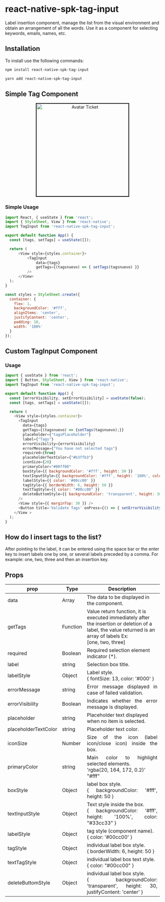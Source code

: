 

# react-native-spk-tag-input

Label insertion component, manage the list from the visual environment and obtain an arrangement of all the words. Use it as a component for selecting keywords, emails, names, etc.

## Installation

To install use the following commands:
```bash
npm install react-native-spk-tag-input
````

```bash
yarn add react-native-spk-tag-input
````



## Simple Tag Component

<div style="text-align:center"><img src="https://github.com/rodrigomspk/react-native-spk-tag-input/blob/main/assets/TagInputCrop.gif" alt="Avatar Ticket" height="300" style="border: 2px solid #000;"></div>


### Simple Usage

```javascript
import React, { useState } from 'react';
import { StyleSheet, View } from 'react-native';
import TagInput from 'react-native-spk-tag-input';

export default function App() {
  const [tags, setTags] = useState([]);

  return (
      <View style={styles.container}>
          <TagInput
              data={tags}
              getTags={(tagsnuevo) => { setTags(tagsnuevo) }}
          />
      </View>
  );
}

const styles = StyleSheet.create({
  container: {
    flex: 1,
    backgroundColor: '#fff',
    alignItems: 'center',
    justifyContent: 'center',
    padding: 10,
    width: '100%'
  }
});
```

## Custom TagInput Component




### Usage

```javascript
import { useState } from 'react';
import { Button, StyleSheet, View } from 'react-native';
import TagInput from 'react-native-spk-tag-input';

export default function App() {
  const [errorVisibility, setErrorVisibility] = useState(false);
  const [tags, setTags] = useState([]);

  return (
    <View style={styles.container}>
      <TagInput
        data={tags}
        getTags={(tagsnuevo) => {setTags(tagsnuevo);}}
        placeholder={"tagsPlaceholder"}
        label={"Tags"}
        errorVisibility={errorVisibility}
        errorMessage={"You have not selected tags"}
        required={true}
        placeholderTextColor={"#b3ffb3"}
        iconSize={20}
        primaryColor="#00ff00"
        boxStyle={{ backgroundColor: '#fff', height: 50 }}
        textInputStyle={{ backgroundColor: '#fff', height: '100%', color: "#33cc33" }}
        labelStyle={{ color: '#00cc00' }}
        tagStyle={{ borderWidth: 6, height: 50 }}
        textTagStyle={{ color: "#00cc00" }}
        deleteButtomStyle={{ backgroundColor: 'transparent', height: 30, justifyContent: 'center' }}
      />
      <View style={{ marginTop: 30 }} />
      <Button title='Validate Tags' onPress={() => { setErrorVisibility(!errorVisibility) }} />
    </View >
  );
}
```
## How do I insert tags to the list?
After pointing to the label, it can be entered using the space bar or the enter key to insert labels one by one, or several labels preceded by a comma. For example: one, two, three and then an insertion key.

## Props

<table>
    <thead>
        <tr>
            <th style="text-align:center;">prop</th>
            <th style="text-align:center;">Type</th>
            <th style="text-align:center;">Description</th>
        </tr>
    </thead>
    <tbody>
        <tr>
            <td>data</td>
            <td>Array</td>
            <td>The data to be displayed in the component.</td>
        </tr>
        <tr>
            <td>getTags</td>
            <td>Function</td>
            <td>Value return function, it is executed immediately after the insertion or deletion of a label, the value returned is an array of labels Ex:
            </br>
            [one, two, three]
            </td>
        </tr>
        <tr>
            <td>required</td>
            <td>Boolean</td>
            <td>Required selection element indicator (*).</td>
        </tr>
        <tr>
            <td>label</td>
            <td>string</td>
            <td style="text-align: justify;">Selection box title.</td>
        </tr>
        <tr>
            <td>labelStyle</td>
            <td>Object</td>
            <td style="text-align: justify;">Label style.
            </br>
            { fontSize: 13, color: '#000' }
            </td>
        </tr>
         <tr>
            <td>errorMessage</td>
            <td>string</td>
            <td style="text-align: justify;">Error message displayed in case of failed validation.</td>
        </tr>
        <tr>
            <td>errorVisibility</td>
            <td>Boolean</td>
            <td style="text-align: justify;">Indicates whether the error message is displayed.</td>
        </tr>
        <tr>
            <td>placeholder</td>
            <td>string</td>
            <td>Placeholder text displayed when no item is selected.</td>
        </tr>
        <tr>
            <td>placeholderTextColor</td>
            <td>string</td>
            <td style="text-align: justify;">Placeholder text color.</td>
        </tr>        
        <tr>
            <td>iconSize</td>
            <td>Number</td>
            <td style="text-align: justify;">Size of the icon (label icon/close icon) inside the box.</td>
        </tr>    
        <tr>
            <td>primaryColor</td>
            <td>string</td>
            <td style="text-align: justify;">Main color to highlight selected elements.</br>
            'rgba(20, 164, 172, 0.2)'</br>"#fff"</td>
        </tr>
        <tr>
            <td>boxStyle</td>
            <td>Object</td>
            <td style="text-align: justify;">label box style.
            </br>
            { backgroundColor: '#fff', height: 50 }
            </td>
        </tr>
        <tr>
            <td>textInputStyle</td>
            <td>Object</td>
            <td style="text-align: justify;">Text style inside the box.
            </br>
            { backgroundColor: '#fff', height: '100%', color: "#33cc33" }
            </td>
        </tr>
        <tr>
            <td>labelStyle</td>
            <td>Object</td>
            <td style="text-align: justify;">tag style (component name).
            </br>
            { color: '#00cc00' }
            </td>
        </tr>
        <tr>
            <td>tagStyle</td>
            <td>Object</td>
            <td style="text-align: justify;">individual label box style.
            </br>
            { borderWidth: 6, height: 50 }
            </td>
        </tr>
        <tr>
            <td>textTagStyle</td>
            <td>Object</td>
            <td style="text-align: justify;">individual label box text style.
            </br>
            { color: "#00cc00" }
            </td>
        </tr>
        <tr>
            <td>deleteButtomStyle</td>
            <td>Object</td>
            <td style="text-align: justify;">individual label box style.
            </br>
            { backgroundColor: 'transparent', height: 30, justifyContent: 'center' }
            </td>
        </tr>
    </tbody>
</table>


